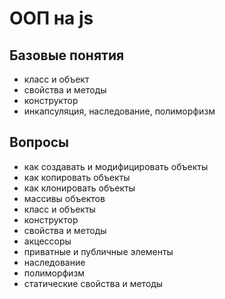 # ООП на js  

## Базовые понятия  

- класс и объект  
- свойства и методы  
- конструктор  
- инкапсуляция, наследование, полиморфизм  

## Вопросы  

- как создавать и модифицировать объекты  
- как копировать объекты  
- как клонировать объекты  
- массивы объектов  
- класс и объекты  
- конструктор  
- свойства и методы  
- акцессоры  
- приватные и публичные элементы  
- наследование  
- полиморфизм  
- статические свойства и методы  
